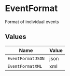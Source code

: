 # EventFormat

Format of individual events


## Values

| Name              | Value             |
| ----------------- | ----------------- |
| `EventFormatJSON` | json              |
| `EventFormatXML`  | xml               |